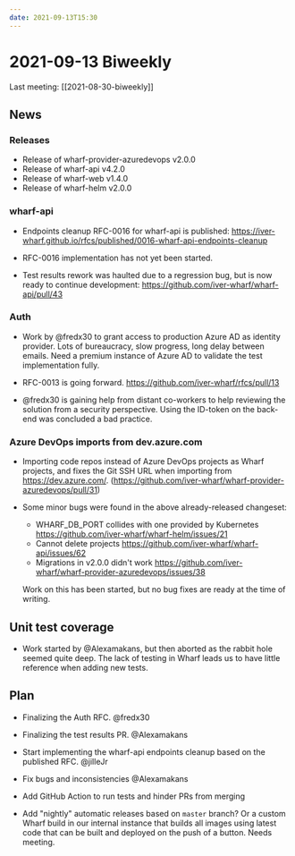 ```yaml
---
date: 2021-09-13T15:30
---
```


# 2021-09-13 Biweekly

Last meeting: [[2021-08-30-biweekly]]

## News

### Releases

- Release of wharf-provider-azuredevops v2.0.0
- Release of wharf-api v4.2.0
- Release of wharf-web v1.4.0
- Release of wharf-helm v2.0.0

### wharf-api

- Endpoints cleanup RFC-0016 for wharf-api is published:
  <https://iver-wharf.github.io/rfcs/published/0016-wharf-api-endpoints-cleanup>

- RFC-0016 implementation has not yet been started.

- Test results rework was haulted due to a regression bug, but is now ready to
  continue development: <https://github.com/iver-wharf/wharf-api/pull/43>

### Auth

- Work by @fredx30 to grant access to production Azure AD as identity provider.
  Lots of bureaucracy, slow progress, long delay between emails.
  Need a premium instance of Azure AD to validate the test implementation fully.

- RFC-0013 is going forward. <https://github.com/iver-wharf/rfcs/pull/13>

- @fredx30 is gaining help from distant co-workers to help reviewing the
  solution from a security perspective. Using the ID-token on the back-end was
  concluded a bad practice.

### Azure DevOps imports from dev.azure.com

- Importing code repos instead of Azure DevOps projects as Wharf projects,
  and fixes the Git SSH URL when importing from <https://dev.azure.com/>.
  (<https://github.com/iver-wharf/wharf-provider-azuredevops/pull/31>)

- Some minor bugs were found in the above already-released changeset:

  - WHARF_DB_PORT collides with one provided by Kubernetes <https://github.com/iver-wharf/wharf-helm/issues/21>
  - Cannot delete projects <https://github.com/iver-wharf/wharf-api/issues/62>
  - Migrations in v2.0.0 didn't work <https://github.com/iver-wharf/wharf-provider-azuredevops/issues/38>

  Work on this has been started, but no bug fixes are ready at the time of
  writing.

## Unit test coverage

- Work started by @Alexamakans, but then aborted as the rabbit hole seemed quite
  deep. The lack of testing in Wharf leads us to have little reference when
  adding new tests.

## Plan

- Finalizing the Auth RFC. @fredx30

- Finalizing the test results PR. @Alexamakans

- Start implementing the wharf-api endpoints cleanup based on the published RFC.
  @jilleJr

- Fix bugs and inconsistencies @Alexamakans

- Add GitHub Action to run tests and hinder PRs from merging

- Add "nightly" automatic releases based on `master` branch? Or a custom Wharf
  build in our internal instance that builds all images using latest code
  that can be built and deployed on the push of a button. Needs meeting.

